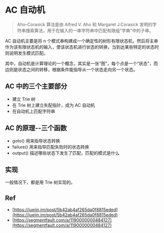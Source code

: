 # AC 自动机

> Aho–Corasick 算法是由 Alfred V. Aho 和 Margaret J.Corasick 发明的字符串搜索算法，用于在输入的一串字符串中匹配有限组“字典”中的子串。

AC 自动机主要是将 n 个模式串构建成一个确定性的树形有限状态机，然后将主串作为该有限状态机的输入，使该状态机进行状态的转换，当到达某些特定的状态时则说明发生模式匹配。

其中，自动机是计算理论的一个概念，其实是一张“图”，每个点是一个“状态”，而边则是状态之间的转移，根据条件能指导从一个状态走向另一个状态。

## AC 中的三个主要部分

- 建立 Trie 树
- 在 Trie 树上建立失配指针，成为 AC 自动机
- 在自动机上匹配字符串

## AC 的原理--三个函数

- goto() 用来指导状态转换
- failure() 用来指导匹配失败时的状态转换
- output() 描述哪些状态下发生了匹配，匹配的模式是什么

## 实现

一般情况下，都是用 Trie 树实现的。




## Ref

- [https://juejin.im/post/5b42ab4af265da0f8815eded](https://juejin.im/post/5b42ab4af265da0f8815eded)
- [https://segmentfault.com/a/1190000000484127](https://segmentfault.com/a/1190000000484127)


